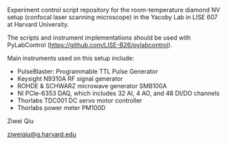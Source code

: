 Experiment control script repository for the room-temperature diamond NV setup (confocal laser scanning microscope) in the Yacoby Lab in LISE 607 at Harvard University.

The scripts and instrument implementations should be used with PyLabControl (https://github.com/LISE-B26/pylabcontrol).

Main instruments used on this setup include:
- PulseBlaster: Programmable TTL Pulse Generator
- Keysight N9310A RF signal generator
- ROHDE & SCHWARZ microwave generator SMB100A
- NI PCIe-6353 DAQ, which includes 32 AI, 4 AO, and 48 DI/DO channels
- Thorlabs TDC001 DC servo motor controller
- Thorlabs power meter PM100D

Ziwei Qiu

ziweiqiu@g.harvard.edu
